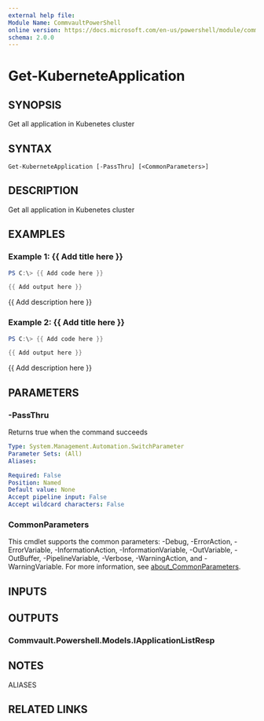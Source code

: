 ```yaml
---
external help file:
Module Name: CommvaultPowerShell
online version: https://docs.microsoft.com/en-us/powershell/module/commvaultpowershell/get-kuberneteapplication
schema: 2.0.0
---
```


# Get-KuberneteApplication

## SYNOPSIS
Get all application in Kubenetes cluster

## SYNTAX

```
Get-KuberneteApplication [-PassThru] [<CommonParameters>]
```

## DESCRIPTION
Get all application in Kubenetes cluster

## EXAMPLES

### Example 1: {{ Add title here }}
```powershell
PS C:\> {{ Add code here }}

{{ Add output here }}
```

{{ Add description here }}

### Example 2: {{ Add title here }}
```powershell
PS C:\> {{ Add code here }}

{{ Add output here }}
```

{{ Add description here }}

## PARAMETERS

### -PassThru
Returns true when the command succeeds

```yaml
Type: System.Management.Automation.SwitchParameter
Parameter Sets: (All)
Aliases:

Required: False
Position: Named
Default value: None
Accept pipeline input: False
Accept wildcard characters: False
```

### CommonParameters
This cmdlet supports the common parameters: -Debug, -ErrorAction, -ErrorVariable, -InformationAction, -InformationVariable, -OutVariable, -OutBuffer, -PipelineVariable, -Verbose, -WarningAction, and -WarningVariable. For more information, see [about_CommonParameters](http://go.microsoft.com/fwlink/?LinkID=113216).

## INPUTS

## OUTPUTS

### Commvault.Powershell.Models.IApplicationListResp

## NOTES

ALIASES

## RELATED LINKS

